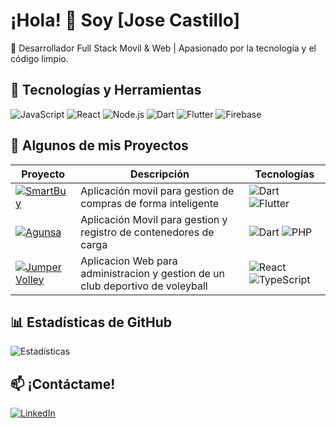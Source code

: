 # ¡Hola! 👋 Soy [Jose Castillo]

🚀 Desarrollador Full Stack Movil & Web | Apasionado por la tecnología y el código limpio.

## 🔧 Tecnologías y Herramientas
![JavaScript](https://img.shields.io/badge/-JavaScript-F7DF1E?style=flat&logo=javascript&logoColor=black)
![React](https://img.shields.io/badge/-React-61DAFB?style=flat&logo=react&logoColor=black)
![Node.js](https://img.shields.io/badge/-Node.js-339933?style=flat&logo=node.js&logoColor=white)
![Dart](https://img.shields.io/badge/-dart-3393ff?style=flat&logo=node.js&logoColor=white)
![Flutter](https://img.shields.io/badge/-flutter-3393ff?style=flat&logo=node.js&logoColor=white)
![Firebase](https://img.shields.io/badge/-firebase-ffc433?style=flat&logo=node.js&logoColor=white)

## 🚀 Algunos de mis Proyectos

| Proyecto | Descripción | Tecnologías |
|----------|-------------|-------------|
| [![SmartBuy](https://github-readme-stats.vercel.app/api/pin/?username=JoseDev9706&repo=smartbuy2)](https://github.com/JoseDev9706/smartbuy2) | Aplicación movil para gestion de compras de forma inteligente | ![Dart](https://img.shields.io/badge/-Dart-blue) ![Flutter](https://img.shields.io/badge/-Flutter-blue) |
| [![Agunsa](https://github-readme-stats.vercel.app/api/pin/?username=JoseDev9706&repo=agunsa)](https://github.com/JoseDev9706/agunsa) | Aplicación Movil para gestion y registro de contenedores de carga | ![Dart](https://img.shields.io/badge/-Dart-blue) ![PHP](https://img.shields.io/badge/-PHP-blue)  |
| [![Jumper Volley](https://github-readme-stats.vercel.app/api/pin/?username=JoseDev9706&repo=volleyball-club-manager)](https://github.com/JoseDev9706/volleyball-club-manager) | Aplicacion Web para administracion y gestion de un club deportivo de voleyball| ![React](https://img.shields.io/badge/-React-blue) ![TypeScript](https://img.shields.io/badge/-TypeScript-yellow)

## 📊 Estadísticas de GitHub
![Estadísticas](https://github-readme-stats.vercel.app/api?username=JoseDev9706&show_icons=true&theme=radical)

## 📫 ¡Contáctame!
[![LinkedIn](https://img.shields.io/badge/-LinkedIn-0077B5?style=flat&logo=linkedin&logoColor=white)](https://www.linkedin.com/in/josse-castillo-dev)

